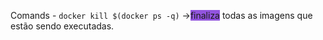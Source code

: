 Comands
	 - `docker kill $(docker ps -q)` -><span style="background:#ff4d4f"><span style="background:#9254de">finaliza</span></span> todas as imagens que estão sendo executadas.
